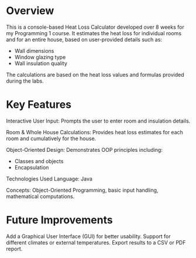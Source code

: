 # Overview
This is a console-based Heat Loss Calculator developed over 8 weeks for my Programming 1 course. It estimates the heat loss for individual rooms and for an entire house, based on user-provided details such as:

- Wall dimensions
- Window glazing type
- Wall insulation quality

The calculations are based on the heat loss values and formulas provided during the labs.

# Key Features
Interactive User Input: Prompts the user to enter room and insulation details.

Room & Whole House Calculations: Provides heat loss estimates for each room and cumulatively for the house.

Object-Oriented Design: Demonstrates OOP principles including:

- Classes and objects
- Encapsulation

Technologies Used
Language: Java

Concepts: Object-Oriented Programming, basic input handling, mathematical computations.

# Future Improvements
Add a Graphical User Interface (GUI) for better usability.
Support for different climates or external temperatures.
Export results to a CSV or PDF report.


